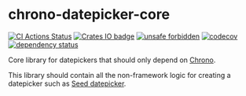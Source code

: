 # chrono-datepicker-core

[![CI Actions Status](https://github.com/tommket/chrono-datepicker-core/workflows/CI/badge.svg)](https://github.com/tommket/chrono-datepicker-core/actions?query=workflow%3ACI)
[![Crates IO badge](http://meritbadge.herokuapp.com/chrono-datepicker-core)](https://crates.io/crates/chrono-datepicker-core)
[![unsafe forbidden](https://img.shields.io/badge/unsafe-forbidden-success.svg)](https://github.com/rust-secure-code/safety-dance/)
[![codecov](https://codecov.io/gh/tommket/chrono-datepicker-core/branch/master/graph/badge.svg?token=BGZ12GL2GD)](https://codecov.io/gh/tommket/chrono-datepicker-core)
[![dependency status](https://deps.rs/crate/chrono-datepicker-core/1.0.1/status.svg)](https://deps.rs/crate/chrono-datepicker-core/1.0.1)

Core library for datepickers that should only depend on [Chrono](https://crates.io/crates/chrono).

This library should contain all the non-framework logic for creating a datepicker such as [Seed datepicker](https://github.com/tommket/seed-datepicker).
